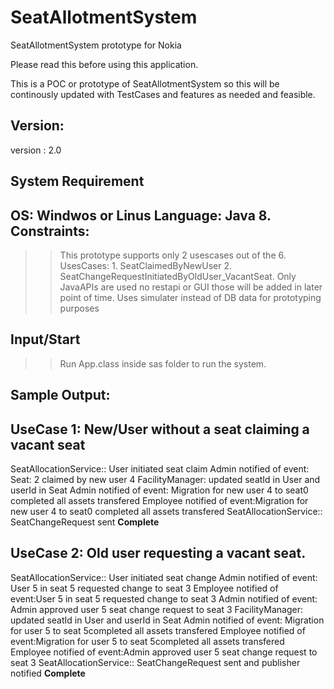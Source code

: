 # SeatAllotmentSystem
SeatAllotmentSystem prototype for Nokia

Please read this before using this application.

This is a POC or prototype of SeatAllotmentSystem so this will be continously updated with TestCases and features as needed and feasible.

Version:
--------
version : 2.0

System Requirement
-----------------
OS: Windwos or Linus
Language: Java 8.
Constraints:
-----------
>> This prototype supports only 2 usescases out of the 6.
    UsesCases:
     1. SeatClaimedByNewUser
     2. SeatChangeRequestInitiatedByOldUser_VacantSeat.
>> Only JavaAPIs are used no restapi or GUI those will be added in later point of time.
>> Uses simulater instead of DB data for prototyping purposes

Input/Start
-----------
>> Run App.class inside sas folder to run the system.

Sample Output:
------------

UseCase 1: New/User without a seat claiming a vacant seat
---------------------------------------------------------
SeatAllocationService:: User initiated seat claim
Admin notified of event: Seat: 2 claimed by new user 4
FacilityManager: updated seatId in User and userId in Seat
Admin notified of event: Migration for new user 4 to seat0 completed all assets transfered
Employee notified of event:Migration for new user 4 to seat0 completed all assets transfered
SeatAllocationService:: SeatChangeRequest sent
********************Complete********************

UseCase 2: Old user requesting a vacant seat.
---------------------------------------------
SeatAllocationService:: User initiated seat change
Admin notified of event: User 5 in seat 5 requested change to seat 3
Employee notified of event:User 5 in seat 5 requested change to seat 3
Admin notified of event: Admin approved user 5 seat change request to seat 3
FacilityManager: updated seatId in User and userId in Seat
Admin notified of event: Migration for user 5 to seat 5completed all assets transfered
Employee notified of event:Migration for user 5 to seat 5completed all assets transfered
Employee notified of event:Admin approved user 5 seat change request to seat 3
SeatAllocationService:: SeatChangeRequest sent and publisher notified
********************Complete********************



  
